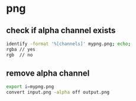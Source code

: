 # png

## check if alpha channel exists
```bash
identify -format '%[channels]' mypng.png; echo;
rgba // yes
rgb  // no
```

## remove alpha channel
```bash
export i=mypng.png
convert input.png -alpha off output.png
```

